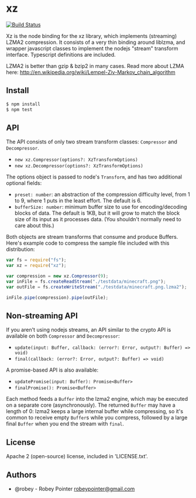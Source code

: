 # xz

[![Build Status](https://travis-ci.org/robey/node-xz.png?branch=master)](https://travis-ci.org/robey/node-xz)

Xz is the node binding for the xz library, which implements (streaming) LZMA2 compression. It consists of a very thin binding around liblzma, and wrapper javascript classes to implement the nodejs "stream" transform interface. Typescript definitions are included.

LZMA2 is better than gzip & bzip2 in many cases. Read more about LZMA here: http://en.wikipedia.org/wiki/Lempel-Ziv-Markov_chain_algorithm


## Install

```sh
$ npm install
$ npm test
```


## API

The API consists of only two stream transform classes: `Compressor` and `Decompressor`.

- `new xz.Compressor(options?: XzTransformOptions)`
- `new xz.Decompressor(options?: XzTransformOptions)`

The options object is passed to node's `Transform`, and has two additional optional fields:

- `preset: number`: an abstraction of the compression difficulty level, from 1 to 9, where 1 puts in the least effort. The default is 6.
- `bufferSize: number`: minimum buffer size to use for encoding/decoding blocks of data. The default is 1KB, but it will grow to match the block size of its input as it processes data. (You shouldn't normally need to care about this.)

Both objects are stream transforms that consume and produce Buffers. Here's example code to compress the sample file included with this distribution:

```javascript
var fs = require("fs");
var xz = require("xz");

var compression = new xz.Compressor(9);
var inFile = fs.createReadStream("./testdata/minecraft.png");
var outFile = fs.createWriteStream("./testdata/minecraft.png.lzma2");

inFile.pipe(compression).pipe(outFile);
```


## Non-streaming API

If you aren't using nodejs streams, an API similar to the crypto API is available on both `Compressor` and `Decompressor`:

- `update(input: Buffer, callback: (error?: Error, output?: Buffer) => void)`
- `final(callback: (error?: Error, output?: Buffer) => void)`

A promise-based API is also available:

- `updatePromise(input: Buffer): Promise<Buffer>`
- `finalPromise(): Promise<Buffer>`

Each method feeds a `Buffer` into the lzma2 engine, which may be executed on a separate core (asynchronously). The returned `Buffer` may have a length of 0: lzma2 keeps a large internal buffer while compressing, so it's common to receive empty `Buffer`s while you compress, followed by a large final `Buffer` when you end the stream with `final`.


## License

Apache 2 (open-source) license, included in 'LICENSE.txt'.


## Authors

- @robey - Robey Pointer <robeypointer@gmail.com>
